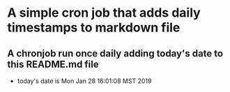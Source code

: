 A simple cron job that adds daily timestamps to markdown file
============================================================
## A chronjob run once daily adding today's date to this README.md file
* today's date is Mon Jan 28 16:01:08 MST 2019
